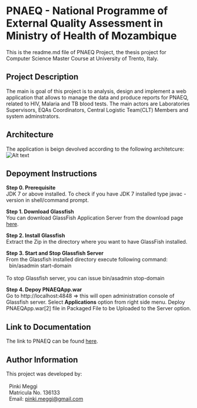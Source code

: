 # PNAEQ - National Programme of External Quality Assessment in Ministry of Health of Mozambique
This is the readme.md file of PNAEQ Project, the thesis project for Computer Science Master Course at University of Trento, Italy.

## Project Description
The main is goal of this project is to analysis, design and implement a web application that allows to manage the data and
produce reports for PNAEQ, related to HIV, Malaria and TB blood tests.
The main actors are Laboratories Supervisors, EQAs Coordinators, Central Logistic Team(CLT) Members and system adminstrators.

## Architecture
The application is beign devolved according to the following architetcure:
![Alt text](architecture.png?raw=true "PNAEQ Architecture")

## Depoyment Instructions
**Step 0. Prerequisite**<br>
JDK 7 or above installed.
To check if you have JDK 7 installed type javac - version in shell/command prompt.

**Step 1. Download Glassfish**<br>
You can download GlassFish Application Server from the download page [here](https://glassfish.java.net/download.html).

**Step 2. Install Glassfish**<br>
Extract the Zip in the directory where you want to have GlassFish installed.

**Step 3. Start and Stop Glassfish Server**<br>
From the Glassfish installed directory execute following command:<br>
&nbsp;&nbsp;bin/asadmin start-domain<br>    
To stop Glassfish server, you can issue bin/asadmin stop-domain

**Step 4. Depoy PNAEQApp.war**<br>
Go to http://localhost:4848 => this will open administration console of Glassfish server.
Select **Applications** option from right side menu.
Deploy PNAEQApp.war[2] file in Packaged File to be Uploaded to the Server option.


## Link to Documentation
The link to PNAEQ can be found [here][1].

## Author Information
This project was developed by:<br><br>
&nbsp;&nbsp;Pinki Meggi<br>
&nbsp;&nbsp;Matricula No. 136133<br>
&nbsp;&nbsp;Email: pinki.meggi@gmail.com<br>

[1]:
[2]:
